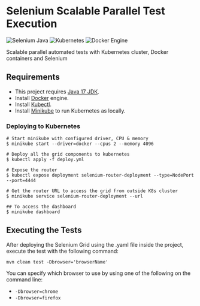 # Selenium Scalable Parallel Test Execution

![Selenium Java](https://img.shields.io/maven-central/v/org.seleniumhq.selenium/selenium-java?color=43B02A&label=selenium&logo=selenium&style=for-the-badge)
![Kubernetes](https://img.shields.io/github/v/release/kubernetes/kubernetes?color=%23326ce5&label=kubernetes&logo=kubernetes&style=for-the-badge)
![Docker Engine](https://img.shields.io/github/v/release/docker/docker?color=0db7ed&label=docker&logo=docker&style=for-the-badge)

Scalable parallel automated tests with Kubernetes cluster, Docker containers and Selenium

## Requirements

- This project requires [Java 17 JDK](https://adoptium.net/).
- Install [Docker](https://docs.docker.com/engine/install) engine.
- Install [Kubectl](https://kubernetes.io/docs/tasks/tools/#kubectl).
- Install [Minikube](https://kubernetes.io/docs/tasks/tools/#minikube) to run Kubernetes as locally.

### Deploying to Kubernetes

```shell
# Start minikube with configured driver, CPU & memory
$ minikube start --driver=docker --cpus 2 --memory 4096

# Deploy all the grid components to kubernetes
$ kubectl apply -f deploy.yml

# Expose the router
$ kubectl expose deployment selenium-router-deployment --type=NodePort --port=4444

# Get the router URL to access the grid from outside K8s cluster
$ minikube service selenium-router-deployment --url

## To access the dashboard
$ minikube dashboard
```

## Executing the Tests

After deploying the Selenium Grid using the .yaml file inside the project, execute the test with the following command:

```shell
mvn clean test -Dbrowser='browserName'
```

You can specify which browser to use by using one of the following on the command line:

- `-Dbrowser=chrome`
- `-Dbrowser=firefox`
